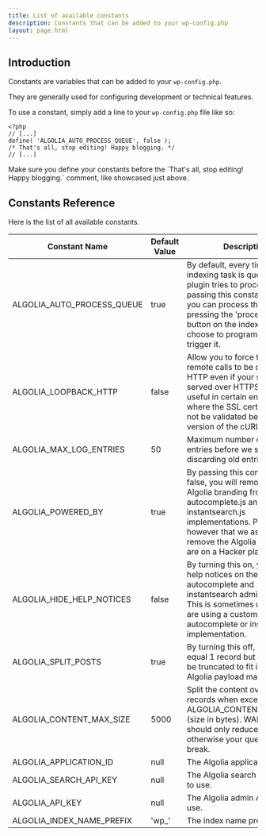 ```yaml
---
title: List of available constants
description: Constants that can be added to your wp-config.php
layout: page.html
---
```

## Introduction

Constants are variables that can be added to your `wp-config.php`.

They are generally used for configuring development or technical features.

To use a constant, simply add a line to your `wp-config.php` file like so:

```
<?php
// [...]
define( 'ALGOLIA_AUTO_PROCESS_QUEUE', false );
/* That's all, stop editing! Happy blogging. */
// [...]
```

<div class="alert alert-warning">Make sure you define your constants before the `That's all, stop editing! Happy blogging.` comment, like showcased just above.</div>

## Constants Reference

Here is the list of all available constants.

| Constant Name | Default Value | Description |
| --- | --- | --- |
| ALGOLIA_AUTO_PROCESS_QUEUE | true | By default, every time a new indexing task is queued, the plugin tries to process them. By passing this constant to false, you can process the queue by pressing the 'process queue' button on the indexing page, or choose to programatically trigger it. |
| ALGOLIA_LOOPBACK_HTTP | false | Allow you to force the queue remote calls to be done over HTTP even if your site is served over HTTPS. This is useful in certain environments where the SSL certificates can not be validated because of old version of the cURL library. |
| ALGOLIA_MAX_LOG_ENTRIES | 50 | Maximum number of log entries before we start discarding old entries. |
| ALGOLIA_POWERED_BY | true | By passing this constant to false, you will remove the Algolia branding from the autocomplete.js and instantsearch.js implementations. Please note however that we ask you to not remove the Algolia logo if you are on a Hacker plan. |
| ALGOLIA_HIDE_HELP_NOTICES | false | By turning this on, you will hide help notices on the autocomplete and instantsearch admin pages. This is sometimes useful if you are using a custom autocomplete or instantsearch implementation.|
| ALGOLIA_SPLIT_POSTS | true | By turning this off, 1 post will equal 1 record but content will be truncated to fit into the Algolia payload max size.|
| ALGOLIA_CONTENT_MAX_SIZE | 5000 | Split the content over several records when exceeding ALGOLIA_CONTENT_MAX_SIZE (size in bytes). WARNING: you should only reduce this value, otherwise your queue will break.
| ALGOLIA_APPLICATION_ID | null | The Algolia application to use.
| ALGOLIA_SEARCH_API_KEY | null | The Algolia search only API key to use.
| ALGOLIA_API_KEY | null | The Algolia admin API key to use.
| ALGOLIA_INDEX_NAME_PREFIX | 'wp_' | The index name prefix to use.
